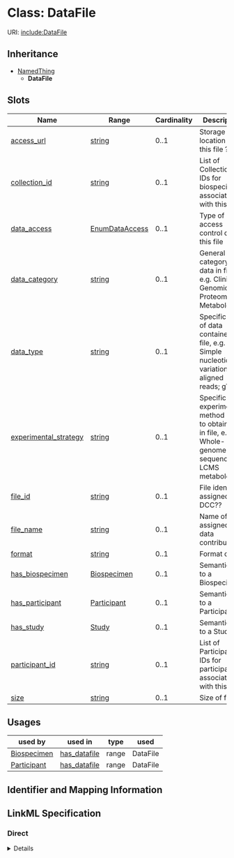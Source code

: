 # Class: DataFile




URI: [include:DataFile](https://w3id.org/include/DataFile)




## Inheritance

* [NamedThing](NamedThing.md)
    * **DataFile**




## Slots

| Name | Range | Cardinality | Description  | Info |
| ---  | --- | --- | --- | --- |
| [access_url](access_url.md) | [string](string.md) | 0..1 | Storage location for this file ??  | . |
| [collection_id](collection_id.md) | [string](string.md) | 0..1 | List of Collection?? IDs for biospecimens associated with this file  | . |
| [data_access](data_access.md) | [EnumDataAccess](EnumDataAccess.md) | 0..1 | Type of access control on this file  | . |
| [data_category](data_category.md) | [string](string.md) | 0..1 | General category of data in file, e.g. Clinical; Genomic; Proteomic; Metabolomic  | . |
| [data_type](data_type.md) | [string](string.md) | 0..1 | Specific type of data contained in file, e.g. Simple nucleotide variations; aligned reads; gVCF  | . |
| [experimental_strategy](experimental_strategy.md) | [string](string.md) | 0..1 | Specific experimental method used to obtain data in file, e.g. Whole-genome sequencing; LCMS metabolomics  | . |
| [file_id](file_id.md) | [string](string.md) | 0..1 | File identifier, assigned by DCC??  | . |
| [file_name](file_name.md) | [string](string.md) | 0..1 | Name of file, assigned by data contributor??  | . |
| [format](format.md) | [string](string.md) | 0..1 | Format of file  | . |
| [has_biospecimen](has_biospecimen.md) | [Biospecimen](Biospecimen.md) | 0..1 | Semantic link to a Biospecimen  | . |
| [has_participant](has_participant.md) | [Participant](Participant.md) | 0..1 | Semantic link to a Participant  | . |
| [has_study](has_study.md) | [Study](Study.md) | 0..1 | Semantic link to a Study  | . |
| [participant_id](participant_id.md) | [string](string.md) | 0..1 | List of Participant IDs for participants associated with this file  | . |
| [size](size.md) | [string](string.md) | 0..1 | Size of file  | . |


## Usages


| used by | used in | type | used |
| ---  | --- | --- | --- |
| [Biospecimen](Biospecimen.md) | [has_datafile](has_datafile.md) | range | DataFile |
| [Participant](Participant.md) | [has_datafile](has_datafile.md) | range | DataFile |



## Identifier and Mapping Information









## LinkML Specification

<!-- TODO: investigate https://stackoverflow.com/questions/37606292/how-to-create-tabbed-code-blocks-in-mkdocs-or-sphinx -->

### Direct

<details>
```yaml
name: DataFile
from_schema: https://w3id.org/include_portal_v1_schema
is_a: NamedThing
slots:
- access_url
- collection_id
- data_access
- data_category
- data_type
- experimental_strategy
- file_id
- file_name
- format
- has_biospecimen
- has_participant
- has_study
- participant_id
- size
slot_usage:
  access_url:
    name: access_url
    description: Storage location for this file ??
  collection_id:
    name: collection_id
    description: List of Collection?? IDs for biospecimens associated with this file
  data_access:
    name: data_access
    description: Type of access control on this file
    range: enum_data_access
  data_category:
    name: data_category
    description: General category of data in file, e.g. Clinical; Genomic; Proteomic;
      Metabolomic
  data_type:
    name: data_type
    description: Specific type of data contained in file, e.g. Simple nucleotide variations;
      aligned reads; gVCF
  experimental_strategy:
    name: experimental_strategy
    description: Specific experimental method used to obtain data in file, e.g. Whole-genome
      sequencing; LCMS metabolomics
  file_id:
    name: file_id
    description: File identifier, assigned by DCC??
    identifier: true
  file_name:
    name: file_name
    description: Name of file, assigned by data contributor??
  format:
    name: format
    description: Format of file
  has_biospecimen:
    name: has_biospecimen
    range: Biospecimen
  has_participant:
    name: has_participant
    range: Participant
  has_study:
    name: has_study
    range: Study
  participant_id:
    name: participant_id
    description: List of Participant IDs for participants associated with this file
  size:
    name: size
    description: Size of file

```
</details>

### Induced

<details>
```yaml
name: DataFile
from_schema: https://w3id.org/include_portal_v1_schema
is_a: NamedThing
slot_usage:
  access_url:
    name: access_url
    description: Storage location for this file ??
  collection_id:
    name: collection_id
    description: List of Collection?? IDs for biospecimens associated with this file
  data_access:
    name: data_access
    description: Type of access control on this file
    range: enum_data_access
  data_category:
    name: data_category
    description: General category of data in file, e.g. Clinical; Genomic; Proteomic;
      Metabolomic
  data_type:
    name: data_type
    description: Specific type of data contained in file, e.g. Simple nucleotide variations;
      aligned reads; gVCF
  experimental_strategy:
    name: experimental_strategy
    description: Specific experimental method used to obtain data in file, e.g. Whole-genome
      sequencing; LCMS metabolomics
  file_id:
    name: file_id
    description: File identifier, assigned by DCC??
    identifier: true
  file_name:
    name: file_name
    description: Name of file, assigned by data contributor??
  format:
    name: format
    description: Format of file
  has_biospecimen:
    name: has_biospecimen
    range: Biospecimen
  has_participant:
    name: has_participant
    range: Participant
  has_study:
    name: has_study
    range: Study
  participant_id:
    name: participant_id
    description: List of Participant IDs for participants associated with this file
  size:
    name: size
    description: Size of file
attributes:
  access_url:
    name: access_url
    description: Storage location for this file ??
    from_schema: https://w3id.org/include_portal_v1_schema
    alias: access_url
    owner: DataFile
    range: string
  collection_id:
    name: collection_id
    description: List of Collection?? IDs for biospecimens associated with this file
    from_schema: https://w3id.org/include_portal_v1_schema
    alias: collection_id
    owner: DataFile
    range: string
  data_access:
    name: data_access
    description: Type of access control on this file
    from_schema: https://w3id.org/include_portal_v1_schema
    alias: data_access
    owner: DataFile
    range: enum_data_access
  data_category:
    name: data_category
    description: General category of data in file, e.g. Clinical; Genomic; Proteomic;
      Metabolomic
    from_schema: https://w3id.org/include_portal_v1_schema
    alias: data_category
    owner: DataFile
    range: string
  data_type:
    name: data_type
    description: Specific type of data contained in file, e.g. Simple nucleotide variations;
      aligned reads; gVCF
    from_schema: https://w3id.org/include_portal_v1_schema
    alias: data_type
    owner: DataFile
    range: string
  experimental_strategy:
    name: experimental_strategy
    description: Specific experimental method used to obtain data in file, e.g. Whole-genome
      sequencing; LCMS metabolomics
    from_schema: https://w3id.org/include_portal_v1_schema
    alias: experimental_strategy
    owner: DataFile
    range: string
  file_id:
    name: file_id
    description: File identifier, assigned by DCC??
    from_schema: https://w3id.org/include_portal_v1_schema
    identifier: true
    alias: file_id
    owner: DataFile
    range: string
  file_name:
    name: file_name
    description: Name of file, assigned by data contributor??
    from_schema: https://w3id.org/include_portal_v1_schema
    alias: file_name
    owner: DataFile
    range: string
  format:
    name: format
    description: Format of file
    from_schema: https://w3id.org/include_portal_v1_schema
    alias: format
    owner: DataFile
    range: string
  has_biospecimen:
    name: has_biospecimen
    description: Semantic link to a Biospecimen
    from_schema: https://w3id.org/include_portal_v1_schema
    alias: has_biospecimen
    owner: DataFile
    range: Biospecimen
  has_participant:
    name: has_participant
    description: Semantic link to a Participant
    from_schema: https://w3id.org/include_portal_v1_schema
    alias: has_participant
    owner: DataFile
    range: Participant
  has_study:
    name: has_study
    description: Semantic link to a Study
    from_schema: https://w3id.org/include_portal_v1_schema
    alias: has_study
    owner: DataFile
    range: Study
  participant_id:
    name: participant_id
    description: List of Participant IDs for participants associated with this file
    from_schema: https://w3id.org/include_portal_v1_schema
    alias: participant_id
    owner: DataFile
    range: string
  size:
    name: size
    description: Size of file
    from_schema: https://w3id.org/include_portal_v1_schema
    alias: size
    owner: DataFile
    range: string

```
</details>